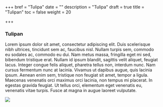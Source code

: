 +++
bref = "Tulipa"
date = ""
description = "Tulipa"
draft = true
title = "Tulipan"
toc = false
weight = 20

+++
### Tulipan

Lorem ipsum dolor sit amet, consectetur adipiscing elit. Duis scelerisque nibh ultrices, tincidunt sem ac, faucibus nisl. Nullam turpis sem, commodo eu sodales ac, commodo eu dui. Nam metus massa, fringilla eget mi sed, bibendum tristique erat. Nullam id ipsum blandit, sagittis velit aliquet, feugiat lacus. Integer congue felis aliquet, pharetra tellus non, interdum nunc. Nam cursus fermentum nunc at lacinia. Vivamus ut dapibus augue, quis lacinia ipsum. Aenean enim sem, tristique non feugiat sit amet, tempor a ligula. Maecenas venenatis orci maximus orci lacinia, non tempus mi placerat. In egestas gravida feugiat. Ut tellus orci, elementum eget venenatis eu, venenatis vitae turpis. Fusce at magna in augue laoreet vulputate.

![](https://upload.wikimedia.org/wikipedia/commons/5/50/Tulipa_greigii_red-white_cultivar.jpg)